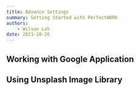 ```yaml
---
title: Advance Settings
summary: Getting Started with PerfectWORK
authors:
    - Wilson Loh
date: 2021-10-26
---
```


## Working with Google Application

## Using Unsplash Image Library

